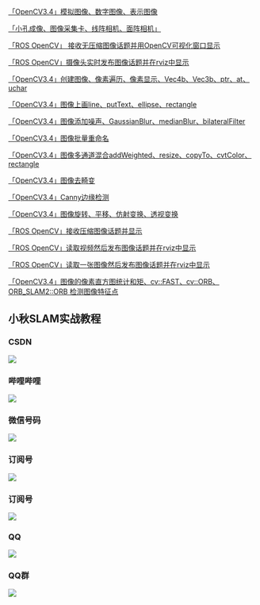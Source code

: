 [「OpenCV3.4」模拟图像、数字图像、表示图像](https://blog.csdn.net/qq_21950671/article/details/90449301)

[「小孔成像、图像采集卡、线阵相机、面阵相机」](https://blog.csdn.net/qq_21950671/article/details/122187071)

[「ROS OpenCV」 接收无压缩图像话题并用OpenCV可视化窗口显示](https://blog.csdn.net/qq_21950671/article/details/121762275)

[「ROS OpenCV」摄像头实时发布图像话题并在rviz中显示](https://blog.csdn.net/qq_21950671/article/details/121761895)

[「OpenCV3.4」创建图像、像素遍历、像素显示、Vec4b、Vec3b、ptr、at、uchar](https://blog.csdn.net/qq_21950671/article/details/114331908)

[「OpenCV3.4」图像上画line、putText、ellipse、rectangle](https://blog.csdn.net/qq_21950671/article/details/114332407)

[「OpenCV3.4」图像添加噪声、GaussianBlur、medianBlur、bilateralFilter](https://blog.csdn.net/qq_21950671/article/details/114332338)

[「OpenCV3.4」图像批量重命名](https://blog.csdn.net/qq_21950671/article/details/114332562)

[「OpenCV3.4」图像多通道混合addWeighted、resize、copyTo、cvtColor、rectangle](https://blog.csdn.net/qq_21950671/article/details/114332202)

[「OpenCV3.4」图像去畸变](https://blog.csdn.net/qq_21950671/article/details/114333314)

[「OpenCV3.4」Canny边缘检测](https://blog.csdn.net/qq_21950671/article/details/115366504)

[「OpenCV3.4」图像旋转、平移、仿射变换、透视变换](https://blog.csdn.net/qq_21950671/article/details/114332057)

[「ROS OpenCV」接收压缩图像话题并显示](https://blog.csdn.net/qq_21950671/article/details/121764362)

[「ROS OpenCV」读取视频然后发布图像话题并在rviz中显示](https://blog.csdn.net/qq_21950671/article/details/121761622)

[「ROS OpenCV」读取一张图像然后发布图像话题并在rviz中显示](https://blog.csdn.net/qq_21950671/article/details/121760654)

[「OpenCV3.4」图像的像素直方图统计和矩、cv::FAST、cv::ORB、ORB_SLAM2::ORB 检测图像特征点](https://blog.csdn.net/qq_21950671/article/details/107092044)

## 小秋SLAM实战教程
### CSDN
![](../iamge/csdn.jpg)

### 哔哩哔哩
![](../iamge/bilibili.jpg)

### 微信号码
![](../iamge/weixin.jpg)

### 订阅号
![](../iamge/xiaoqiuslambiji.jpg)

### 订阅号
![](../iamge/xiaoqiuslamshizhanjiaocheng.jpg)

### QQ
![](../iamge/qq.jpg)

### QQ群
![](../iamge/qqqun.jpg)
